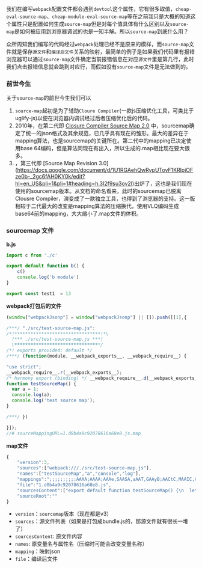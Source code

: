 我们在编写`webpack`配置文件都会遇到`devtool`这个属性，它有很多取值，`cheap-eval-source-map`、`cheap-module-eval-source-map`等在之前我只是大概的知道这个属性只是配置如何生成`source-map`但是对每个值具体有什么区别以及`source-map`是如何被应用到浏览器调试的也是一知半解。所以`source-map`到底什么用？

众所周知我们编写的代码经过`webpack`处理已经不是原来的模样，而`source-map`文件就是保存`源文件`和`编译后文件`关系的映射，最简单的例子是如果我们代码里有报错浏览器可以通过`source-map`文件确定当前报错信息在对应`源文件`里是第几行，此时我们点击报错信息就会跳到对应行，而假如没有`source-map`文件是无法做到的。

### 前世今生

关于`source-map`的前世今生我们可以

1. `source-map`起初是为了辅助`Cloure Compiler`(一款js压缩优化工具，可类比于uglify-js)以便在浏览器内调试经过后者压缩优化后的代码。
2. 2010年，在第二代即 [Closure Compiler Source Map 2.0](https://docs.google.com/document/d/1xi12LrcqjqIHTtZzrzZKmQ3lbTv9mKrN076UB-j3UZQ/edit?hl=en_US) 中，sourcemap确定了统一的json格式及其余规范，已几乎具有现在的雏形。最大的差异在于mapping算法，也是sourcemap的关键所在。第二代中的mapping已决定使用base 64编码，但是算法同现在有出入，所以生成的.map相比现在要大很多。
3. ，第三代即 [Source Map Revision 3.0] (https://docs.google.com/document/d/1U1RGAehQwRypUTovF1KRlpiOFze0b-_2gc6fAH0KY0k/edit?hl=en_US&pli=1&pli=1#heading=h.3l2f9su3ov2l)出炉了，这也是我们现在使用的sourcemap版本。从文档的命名看来，此时的sourcemap已脱离Clousre Compiler，演变成了一款独立工具，也得到了浏览器的支持。这一版相较于二代最大的改变是mapping算法的压缩换代，使用VLQ编码生成base64前的mapping，大大缩小了.map文件的体积。


### sourcemap 文件

**b.js**

~~~js
import c from './c'

export default function b() {
    c()
    console.log('b module')
}

export const test1  = 13
~~~

**webpack打包后的文件**

~~~js
(window["webpackJsonp"] = window["webpackJsonp"] || []).push([[1],{

/***/ "./src/test-source-map.js":
/*!********************************!*\
  !*** ./src/test-source-map.js ***!
  \********************************/
/*! exports provided: default */
/***/ (function(module, __webpack_exports__, __webpack_require__) {

"use strict";
__webpack_require__.r(__webpack_exports__);
/* harmony export (binding) */ __webpack_require__.d(__webpack_exports__, "default", function() { return testSourceMap; });
function testSourceMap() {
  var a = 1;
  console.log(a);
  console.log('test source map');
}

/***/ })

}]);
//# sourceMappingURL=1.d8b4a9c92078616a68e8.js.map
~~~

**map文件**

~~~js
{
    "version":3,
    "sources":["webpack:///./src/test-source-map.js"],
    "names":["testSourceMap","a","console","log"],
    "mappings":";;;;;;;;;;AAAA;AAAA;AAAe,SAASA,aAAT,GAAyB;AACtC,MAAIC,CAAC,GAAG,CAAR;AACAC,SAAO,CAACC,GAAR,CAAYF,CAAZ;AACAC,SAAO,CAACC,GAAR,CAAY,iBAAZ;AACD,C",
    "file":"1.d8b4a9c92078616a68e8.js",
    "sourcesContent":["export default function testSourceMap() {\n  let a = 1;\n  console.log(a);\n  console.log('test source map');\n}"],
    "sourceRoot":""
}
~~~
* `version`：`sourcemap`版本（现在都是v3）
* `sources`：源文件列表（如果是打包成bundle.js的，那源文件就有很长一堆了）
* `sourcesContent`: 原文件内容
* `names`: 原变量名与属性名（压缩时可能会改变变量名称）
* `mapping`：映射json
* `file`：编译后文件

